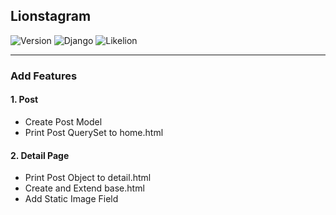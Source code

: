 Lionstagram
---
![Version](https://img.shields.io/badge/Version-1.0.1-green.svg) ![Django](https://img.shields.io/badge/Python-Django-darkgreen.svg) ![Likelion](https://img.shields.io/badge/Likelion-MJU(Seoul)-informational.svg)

---
### Add Features
#### 1. Post
- Create Post Model
- Print Post QuerySet to home.html
#### 2. Detail Page
- Print Post Object to detail.html
- Create and Extend base.html
- Add Static Image Field
